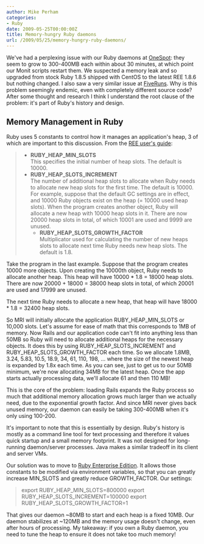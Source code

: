 ```yaml
---
author: Mike Perham
categories:
- Ruby
date: 2009-05-25T00:00:00Z
title: Memory-hungry Ruby daemons
url: /2009/05/25/memory-hungry-ruby-daemons/
---
```


We've had a perplexing issue with our Ruby daemons at [OneSpot][1]: they seem to grow to 300-400MB each within about 30 minutes, at which point our Monit scripts restart them. We suspected a memory leak and so upgraded from stock Ruby 1.8.5 shipped with CentOS to the latest REE 1.8.6 but nothing changed. I also saw a very similar issue at [FiveRuns][2]. Why is this problem seemingly endemic, even with completely different source code? After some thought and research I think I understand the root clause of the problem: it's part of Ruby's history and design.

## Memory Management in Ruby

Ruby uses 5 constants to control how it manages an application's heap, 3 of which are important to this discussion. From the [REE user's guide][3]:

> *   **RUBY\_HEAP\_MIN_SLOTS**  
>     This specifies the initial number of heap slots. The default is 10000. 
> *   **RUBY\_HEAP\_SLOTS_INCREMENT**  
>     The number of additional heap slots to allocate when Ruby needs to allocate new heap slots for the first time. The default is 10000.
>     For example, suppose that the default GC settings are in effect, and 10000 Ruby objects exist on the heap (= 10000 used heap slots). When the program creates another object, Ruby will allocate a new heap with 10000 heap slots in it. There are now 20000 heap slots in total, of which 10001 are used and 9999 are unused.
>     *   **RUBY\_HEAP\_SLOTS\_GROWTH\_FACTOR**  
>         Multiplicator used for calculating the number of new heaps slots to allocate next time Ruby needs new heap slots. The default is 1.8.

Take the program in the last example. Suppose that the program creates 10000 more objects. Upon creating the 10000th object, Ruby needs to allocate another heap. This heap will have 10000 * 1.8 = 18000 heap slots. There are now 20000 + 18000 = 38000 heap slots in total, of which 20001 are used and 17999 are unused.

The next time Ruby needs to allocate a new heap, that heap will have 18000 * 1.8 = 32400 heap slots.

So MRI will initially allocate the application RUBY\_HEAP\_MIN\_SLOTS or 10,000 slots. Let's assume for ease of math that this corresponds to 1MB of memory. Now Rails and our application code can't fit into anything less than 50MB so Ruby will need to allocate additional heaps for the necessary objects. It does this by using RUBY\_HEAP\_SLOTS\_INCREMENT and RUBY\_HEAP\_SLOTS\_GROWTH\_FACTOR each time. So we allocate 1.8MB, 3.24, 5.83, 10.5, 18.9, 34, 61, 110, 198, ... where the size of the newest heap is expanded by 1.8x each time. As you can see, just to get us to our 50MB minimum, we're now allocating 34MB for the latest heap. Once the app starts actually processing data, we'll allocate 61 and then 110 MB!

This is the core of the problem: loading Rails expands the Ruby process so much that additional memory allocation grows much larger than we actually need, due to the exponential growth factor. And since MRI never gives back unused memory, our daemon can easily be taking 300-400MB when it's only using 100-200.

It's important to note that this is essentially by design. Ruby's history is mostly as a command line tool for text processing and therefore it values quick startup and a small memory footprint. It was not designed for long-running daemon/server processes. Java makes a similar tradeoff in its client and server VMs.

Our solution was to move to [Ruby Enterprise Edition][4]. It allows those constants to be modified via environment variables, so that you can greatly increase MIN\_SLOTS and greatly reduce GROWTH\_FACTOR. Our settings:

> export RUBY_HEAP_MIN_SLOTS=800000
> export RUBY_HEAP_SLOTS_INCREMENT=100000
> export RUBY_HEAP_SLOTS_GROWTH_FACTOR=1

That gives our daemon ~80MB to start and each heap is a fixed 10MB. Our daemon stabilizes at ~120MB and the memory usage doesn't change, even after hours of processing. My takeaway: if you own a Ruby daemon, you need to tune the heap to ensure it does not take too much memory!

[1]: http://www.onespot.com
[2]: http://www.fiveruns.com
[3]: http://www.rubyenterpriseedition.com/documentation.html#_garbage_collector_performance_tuning
[4]: http://www.rubyenterpriseedition.com
